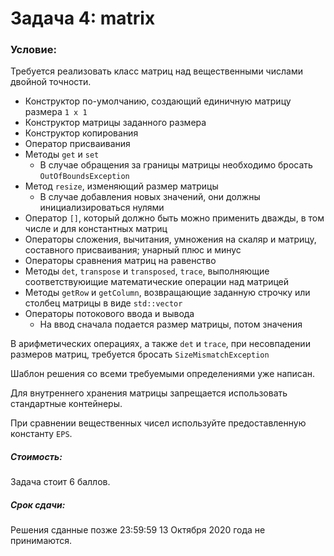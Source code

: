 # Задача 4: matrix

### Условие:
Требуется реализовать класс матриц над вещественными числами двойной точности.

- Конструктор по-умолчанию, создающий единичную матрицу размера `1 x 1`
- Конструктор матрицы заданного размера
- Конструктор копирования
- Оператор присваивания
- Методы `get` и `set`
  - В случае обращения за границы матрицы необходимо бросать `OutOfBoundsException`
- Метод `resize`, изменяющий размер матрицы
  - В случае добавления новых значений, они должны инициализироваться нулями
- Оператор `[]`, который должно быть можно применить дважды, в том числе и для константных матриц
- Операторы сложения, вычитания, умножения на скаляр и матрицу, составного присваивания; унарный плюс и минус
- Операторы сравнения матриц на равенство
- Методы `det`, `transpose` и `transposed`, `trace`, 
выполняющие соответствуюищие математические операции над матрицей
- Методы `getRow` и `getColumn`, возвращающие заданную строчку или столбец матрицы в виде `std::vector`
- Операторы потокового ввода и вывода
  - На ввод сначала подается размер матрицы, потом значения


В арифметических операциях, а также `det` и `trace`, при несовпадении размеров матриц,
требуется бросать `SizeMismatchException`

Шаблон решения со всеми требуемыми определениями уже написан.

Для внутреннего хранения матрицы запрещается использовать стандартные контейнеры.

При сравнении вещественных чисел используйте предоставленную константу `EPS`.


##### Стоимость:
Задача стоит 6 баллов.


##### Срок сдачи:
Решения сданные позже 23:59:59 13 Октября 2020 года не принимаются.
